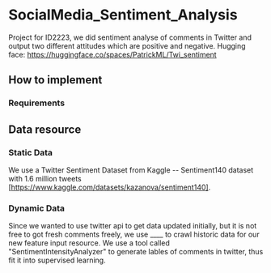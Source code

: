 # SocialMedia_Sentiment_Analysis


Project for ID2223, we did sentiment analyse of comments in Twitter and output two different attitudes which are positive and negative.
Hugging face: https://huggingface.co/spaces/PatrickML/Twi_sentiment
## How to implement
### Requirements
## Data resource
### Static Data
We use a Twitter Sentiment Dataset from Kaggle -- Sentiment140 dataset with 1.6 million tweets [https://www.kaggle.com/datasets/kazanova/sentiment140].
### Dynamic Data
Since we wanted to use twitter api to get data updated initially, but it is not free to got fresh comments freely, we use ____ to crawl historic data for our new feature input resource. We use a tool called "SentimentIntensityAnalyzer" to generate lables of comments in twitter, thus fit it into supervised learning.
